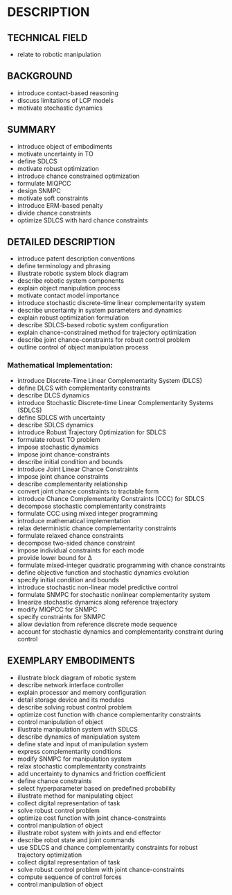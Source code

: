 # DESCRIPTION

## TECHNICAL FIELD

- relate to robotic manipulation

## BACKGROUND

- introduce contact-based reasoning
- discuss limitations of LCP models
- motivate stochastic dynamics

## SUMMARY

- introduce object of embodiments
- motivate uncertainty in TO
- define SDLCS
- motivate robust optimization
- introduce chance constrained optimization
- formulate MIQPCC
- design SNMPC
- motivate soft constraints
- introduce ERM-based penalty
- divide chance constraints
- optimize SDLCS with hard chance constraints

## DETAILED DESCRIPTION

- introduce patent description conventions
- define terminology and phrasing
- illustrate robotic system block diagram
- describe robotic system components
- explain object manipulation process
- motivate contact model importance
- introduce stochastic discrete-time linear complementarity system
- describe uncertainty in system parameters and dynamics
- explain robust optimization formulation
- describe SDLCS-based robotic system configuration
- explain chance-constrained method for trajectory optimization
- describe joint chance-constraints for robust control problem
- outline control of object manipulation process

### Mathematical Implementation:

- introduce Discrete-Time Linear Complementarity System (DLCS)
- define DLCS with complementarity constraints
- describe DLCS dynamics
- introduce Stochastic Discrete-time Linear Complementarity Systems (SDLCS)
- define SDLCS with uncertainty
- describe SDLCS dynamics
- introduce Robust Trajectory Optimization for SDLCS
- formulate robust TO problem
- impose stochastic dynamics
- impose joint chance-constraints
- describe initial condition and bounds
- introduce Joint Linear Chance Constraints
- impose joint chance constraints
- describe complementarity relationship
- convert joint chance constraints to tractable form
- introduce Chance Complementarity Constraints (CCC) for SDLCS
- decompose stochastic complementarity constraints
- formulate CCC using mixed integer programming
- introduce mathematical implementation
- relax deterministic chance complementarity constraints
- formulate relaxed chance constraints
- decompose two-sided chance constraint
- impose individual constraints for each mode
- provide lower bound for Δ
- formulate mixed-integer quadratic programming with chance constraints
- define objective function and stochastic dynamics evolution
- specify initial condition and bounds
- introduce stochastic non-linear model predictive control
- formulate SNMPC for stochastic nonlinear complementarity system
- linearize stochastic dynamics along reference trajectory
- modify MIQPCC for SNMPC
- specify constraints for SNMPC
- allow deviation from reference discrete mode sequence
- account for stochastic dynamics and complementarity constraint during control

## EXEMPLARY EMBODIMENTS

- illustrate block diagram of robotic system
- describe network interface controller
- explain processor and memory configuration
- detail storage device and its modules
- describe solving robust control problem
- optimize cost function with chance complementarity constraints
- control manipulation of object
- illustrate manipulation system with SDLCS
- describe dynamics of manipulation system
- define state and input of manipulation system
- express complementarity conditions
- modify SNMPC for manipulation system
- relax stochastic complementarity constraints
- add uncertainty to dynamics and friction coefficient
- define chance constraints
- select hyperparameter based on predefined probability
- illustrate method for manipulating object
- collect digital representation of task
- solve robust control problem
- optimize cost function with joint chance-constraints
- control manipulation of object
- illustrate robot system with joints and end effector
- describe robot state and joint commands
- use SDLCS and chance complementarity constraints for robust trajectory optimization
- collect digital representation of task
- solve robust control problem with joint chance-constraints
- compute sequence of control forces
- control manipulation of object

